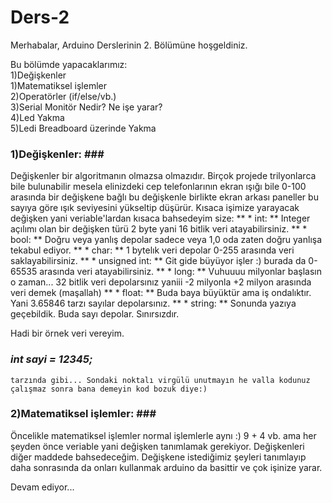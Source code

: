 # Ders-2

Merhabalar, 
Arduino Derslerinin 2. Bölümüne hoşgeldiniz.

Bu bölümde yapacaklarımız:<br />
  1)Değişkenler<br />
  1)Matematiksel işlemler<br />
  2)Operatörler (if/else/vb.)<br />
  3)Serial Monitör Nedir? Ne işe yarar?<br />
  4)Led Yakma<br />
  5)Ledi Breadboard üzerinde Yakma<br />
  
### 1)Değişkenler: ### <br/>
  Değişkenler bir algoritmanın olmazsa olmazıdır. Birçok projede trilyonlarca bile bulunabilir mesela elinizdeki cep telefonlarının ekran ışığı bile 0-100 arasında bir değişkene bağlı bu değişkenle birlikte ekran arkası paneller bu sayıya göre ışık seviyesini yükseltip düşürür. Kısaca işimize yarayacak değişken yani veriable'lardan kısaca bahsedeyim size:
   ** * int: ** Integer açılımı olan bir değişken türü 2 byte yani 16 bitlik veri atayabilirsiniz.
   ** * bool: ** Doğru veya yanlış depolar sadece veya 1,0 oda zaten doğru yanlışa tekabul ediyor.
   ** * char: ** 1 bytelık veri depolar 0-255 arasında veri saklayabilirsiniz.
   ** * unsigned int: ** Git gide büyüyor işler :) burada da 0-65535 arasında veri atayabilirsiniz.
   ** * long: ** Vuhuuuu milyonlar başlasın o zaman... 32 bitlik veri depolarsınız yaniii -2 milyonla +2 milyon arasında veri demek (maşallah)
   ** * float: ** Buda baya büyüktür ama iş ondalıktır. Yani 3.65846 tarzı sayılar depolarsınız.
   ** * string: ** Sonunda yazıya geçebildik. Buda sayı depolar. Sınırsızdır.
    
Hadi bir örnek veri vereyim.
    
   ### *int sayi = 12345;* ###
  
    tarzında gibi... Sondaki noktalı virgülü unutmayın he valla kodunuz çalışmaz sonra bana demeyin kod bozuk diye:)
      
### 2)Matematiksel işlemler: ###<br />
  Öncelikle matematiksel işlemler normal işlemlerle aynı :) 9 + 4 vb. ama her şeyden önce veriable yani değişken tanımlamak gerekiyor. Değişkenleri diğer maddede bahsedeceğim. Değişkene istediğimiz şeyleri tanımlayıp daha sonrasında da onları kullanmak arduino da basittir ve çok işinize yarar.
  
  Devam ediyor...
